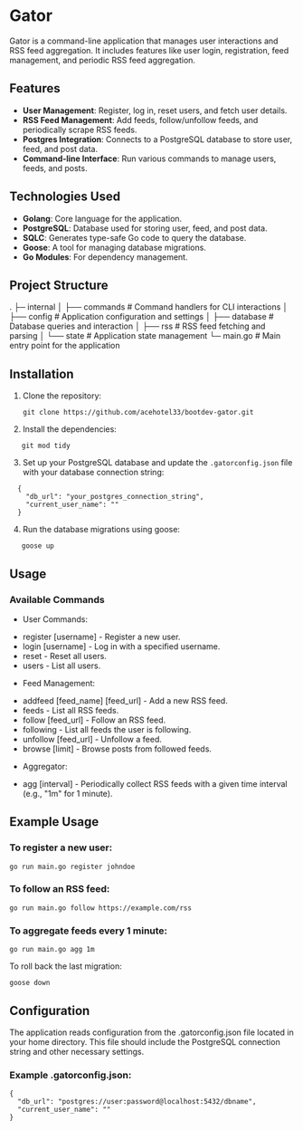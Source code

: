 # Gator

Gator is a command-line application that manages user interactions and RSS feed aggregation. It includes features like user login, registration, feed management, and periodic RSS feed aggregation.

## Features

- **User Management**: Register, log in, reset users, and fetch user details.
- **RSS Feed Management**: Add feeds, follow/unfollow feeds, and periodically scrape RSS feeds.
- **Postgres Integration**: Connects to a PostgreSQL database to store user, feed, and post data.
- **Command-line Interface**: Run various commands to manage users, feeds, and posts.

## Technologies Used

- **Golang**: Core language for the application.
- **PostgreSQL**: Database used for storing user, feed, and post data.
- **SQLC**: Generates type-safe Go code to query the database.
- **Goose**: A tool for managing database migrations.
- **Go Modules**: For dependency management.

## Project Structure

.
├─ internal 
│  ├── commands   # Command handlers for CLI interactions 
│  ├── config     # Application configuration and settings 
│  ├── database   # Database queries and interaction 
│  ├── rss        # RSS feed fetching and parsing 
│  └── state      # Application state management 
└─ main.go        # Main entry point for the application

## Installation

1. Clone the repository:
   ```
   git clone https://github.com/acehotel33/bootdev-gator.git
   ```
2. Install the dependencies:
```
   git mod tidy
```
3. Set up your PostgreSQL database and update the ```.gatorconfig.json``` file with your database connection string:
```
  {
    "db_url": "your_postgres_connection_string",
    "current_user_name": ""
  }
```
4. Run the database migrations using goose:
```
   goose up
```
## Usage

### Available Commands
- User Commands:

* register [username] - Register a new user.
* login [username] - Log in with a specified username.
* reset - Reset all users.
* users - List all users.

- Feed Management:

* addfeed [feed_name] [feed_url] - Add a new RSS feed.
* feeds - List all RSS feeds.
* follow [feed_url] - Follow an RSS feed.
* following - List all feeds the user is following.
* unfollow [feed_url] - Unfollow a feed.
* browse [limit] - Browse posts from followed feeds.

- Aggregator:

* agg [interval] - Periodically collect RSS feeds with a given time interval (e.g., "1m" for 1 minute).

## Example Usage

### To register a new user:
```
go run main.go register johndoe
```
### To follow an RSS feed:
```
go run main.go follow https://example.com/rss
```
### To aggregate feeds every 1 minute:
```
go run main.go agg 1m
```
To roll back the last migration:
```
goose down
```
## Configuration
The application reads configuration from the .gatorconfig.json file located in your home directory. This file should include the PostgreSQL connection string and other necessary settings.

### Example .gatorconfig.json:
```
{
  "db_url": "postgres://user:password@localhost:5432/dbname",
  "current_user_name": ""
}
```
